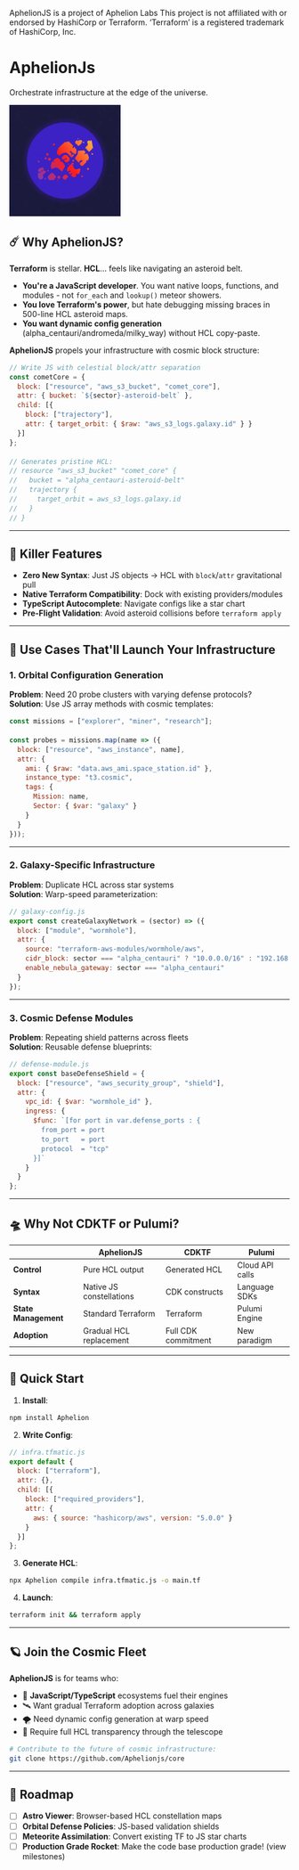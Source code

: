AphelionJS is a project of Aphelion Labs
This project is not affiliated with or endorsed by HashiCorp or Terraform. ‘Terraform’ is a registered trademark of HashiCorp, Inc.

# AphelionJs
  Orchestrate infrastructure at the edge of the universe.

<img src="https://github.com/TerraformaticJS/AphelionJS/blob/main/docs/pebbelhpglow.jpg?raw=true" alt="Logo" width="200" />

## **☄️ Why AphelionJS?**  
**Terraform** is stellar. **HCL**… feels like navigating an asteroid belt.  
- **You're a JavaScript developer**. You want native loops, functions, and modules - not `for_each` and `lookup()` meteor showers.  
- **You love Terraform's power**, but hate debugging missing braces in 500-line HCL asteroid maps.  
- **You want dynamic config generation** (alpha_centauri/andromeda/milky_way) without HCL copy-paste.  

**AphelionJS** propels your infrastructure with cosmic block structure:  
```javascript  
// Write JS with celestial block/attr separation  
const cometCore = {  
  block: ["resource", "aws_s3_bucket", "comet_core"],  
  attr: { bucket: `${sector}-asteroid-belt` },  
  child: [{  
    block: ["trajectory"],  
    attr: { target_orbit: { $raw: "aws_s3_logs.galaxy.id" } }  
  }]  
};  

// Generates pristine HCL:  
// resource "aws_s3_bucket" "comet_core" {  
//   bucket = "alpha_centauri-asteroid-belt"  
//   trajectory {  
//     target_orbit = aws_s3_logs.galaxy.id  
//   }  
// }  
```  

---

## **🚀 Killer Features**  
- **Zero New Syntax**: Just JS objects → HCL with `block`/`attr` gravitational pull  
- **Native Terraform Compatibility**: Dock with existing providers/modules  
- **TypeScript Autocomplete**: Navigate configs like a star chart  
- **Pre-Flight Validation**: Avoid asteroid collisions before `terraform apply`  

---

## **🌌 Use Cases That'll Launch Your Infrastructure**  

### **1. Orbital Configuration Generation**  
**Problem**: Need 20 probe clusters with varying defense protocols?  
**Solution**: Use JS array methods with cosmic templates:  
```javascript  
const missions = ["explorer", "miner", "research"];  

const probes = missions.map(name => ({  
  block: ["resource", "aws_instance", name],  
  attr: {  
    ami: { $raw: "data.aws_ami.space_station.id" },  
    instance_type: "t3.cosmic",  
    tags: {  
      Mission: name,  
      Sector: { $var: "galaxy" }  
    }  
  }  
}));  
```  

---

### **2. Galaxy-Specific Infrastructure**  
**Problem**: Duplicate HCL across star systems  
**Solution**: Warp-speed parameterization:  
```javascript  
// galaxy-config.js  
export const createGalaxyNetwork = (sector) => ({  
  block: ["module", "wormhole"],  
  attr: {  
    source: "terraform-aws-modules/wormhole/aws",  
    cidr_block: sector === "alpha_centauri" ? "10.0.0.0/16" : "192.168.0.0/24",  
    enable_nebula_gateway: sector === "alpha_centauri"  
  }  
});  
```  

---

### **3. Cosmic Defense Modules**  
**Problem**: Repeating shield patterns across fleets  
**Solution**: Reusable defense blueprints:  
```javascript  
// defense-module.js  
export const baseDefenseShield = {  
  block: ["resource", "aws_security_group", "shield"],  
  attr: {  
    vpc_id: { $var: "wormhole_id" },  
    ingress: {  
      $func: `[for port in var.defense_ports : {  
        from_port = port  
        to_port   = port  
        protocol  = "tcp"  
      }]`  
    }  
  }  
};  
```  

---

## **🛸 Why Not CDKTF or Pulumi?**  

|                        | **AphelionJS**       | **CDKTF**               | **Pulumi**              |  
|------------------------|---------------------------|-------------------------|-------------------------|  
| **Control**            | Pure HCL output           | Generated HCL           | Cloud API calls         |  
| **Syntax**             | Native JS constellations  | CDK constructs          | Language SDKs           |  
| **State Management**   | Standard Terraform        | Terraform               | Pulumi Engine           |  
| **Adoption**           | Gradual HCL replacement   | Full CDK commitment     | New paradigm            |  

---

## **🌠 Quick Start**  
1. **Install**:  
```bash  
npm install Aphelion  
```  

2. **Write Config**:  
```javascript  
// infra.tfmatic.js  
export default {  
  block: ["terraform"],  
  attr: {},  
  child: [{  
    block: ["required_providers"],  
    attr: {  
      aws: { source: "hashicorp/aws", version: "5.0.0" }  
    }  
  }]  
};  
```  

3. **Generate HCL**:  
```bash  
npx Aphelion compile infra.tfmatic.js -o main.tf  
```  

4. **Launch**:  
```bash  
terraform init && terraform apply  
```  

---

## **🪐 Join the Cosmic Fleet**  
**AphelionJS** is for teams who:  
- 🌠 **JavaScript/TypeScript** ecosystems fuel their engines  
- 🛰️ Want gradual Terraform adoption across galaxies  
- 🌪️ Need dynamic config generation at warp speed  
- 🔭 Require full HCL transparency through the telescope  

```bash  
# Contribute to the future of cosmic infrastructure:  
git clone https://github.com/Aphelionjs/core  
```  

---

## **📡 Roadmap**  
- [ ] **Astro Viewer**: Browser-based HCL constellation maps  
- [ ] **Orbital Defense Policies**: JS-based validation shields  
- [ ] **Meteorite Assimilation**: Convert existing TF to JS star charts
- [ ] **Production Grade Rocket**: Make the code base production grade! (view milestones)
